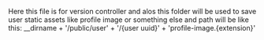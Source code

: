 Here this file is for version controller and alos this folder will be used to save user static assets like
profile image or something else and path will be like this:
  __dirname + '/public/user' + '/{user uuid}' + 'profile-image.{extension}'